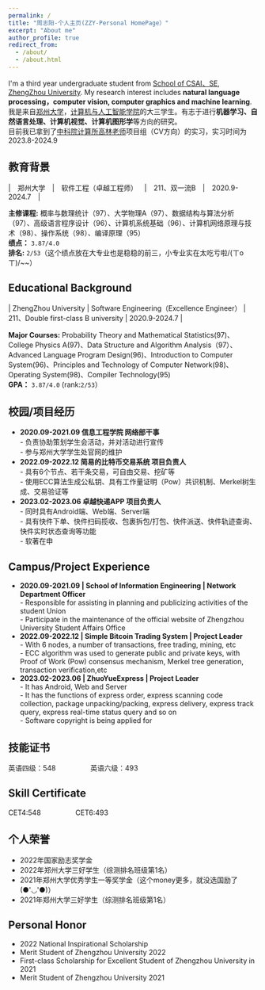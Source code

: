 ```yaml
---
permalink: /
title: "周志阳-个人主页(ZZY-Personal HomePage）"
excerpt: "About me"
author_profile: true
redirect_from: 
  - /about/
  - /about.html
---
```

I'm a third year undergraduate student from [School of CSAI、SE](http://www7.zzu.edu.cn/csai/), [ZhengZhou University](http://www.zzu.edu.cn/). My research interest includes **natural language processing，computer vision, computer graphics and machine learning**.    
我是来自[郑州大学](http://www.zzu.edu.cn/)，[计算机与人工智能学院](http://www7.zzu.edu.cn/csai/)的大三学生。有志于进行**机器学习、自然语言处理、计算机视觉、计算机图形学**等方向的研究。  
目前我已拿到了[中科院计算所高林老师](https://people.ucas.edu.cn/~ict_gaolin)项目组（CV方向）的实习，实习时间为2023.8-2024.9

教育背景
------
|&emsp;郑州大学&emsp;|&emsp;软件工程（卓越工程师）&emsp;|&emsp;211、双一流B&emsp;|&emsp;2020.9-2024.7&emsp;| 

**主修课程:** 概率与数理统计（97）、大学物理A（97）、数据结构与算法分析（97）、高级语言程序设计（96）、计算机系统基础（96）、计算机网络原理与技术（98）、操作系统（98）、编译原理（95）  
**绩点：** `3.87/4.0`  
**排名:** `2/53`（这个绩点放在大专业也是稳稳的前三，小专业实在太吃亏啦/(ㄒoㄒ)/~~）  

Educational Background
------
| ZhengZhou University | Software Engineering（Excellence Engineer） | 211、Double first-class B university | 2020.9-2024.7 | 

**Major Courses:** Probability Theory and Mathematical Statistics(97)、College Physics A(97)、Data Structure and Algorithm Analysis（97）、Advanced Language Program Design(96)、Introduction to Computer System(96)、Principles and Technology of Computer Network(98)、	Operating System(98)、Compiler Technology(95)  
**GPA：** `3.87/4.0`  (rank:`2/53`）  

校园/项目经历
------
- **2020.09-2021.09 信息工程学院 网络部干事**  
  \- 负责协助策划学生会活动，并对活动进行宣传  
  \- 参与郑州大学学生处官网的维护  
- **2022.09-2022.12 简易的比特币交易系统 项目负责人**  
  \- 具有6个节点、若干条交易，可自由交易、挖矿等  
  \- 使用ECC算法生成公私钥、具有工作量证明（Pow）共识机制、Merkel树生成、交易验证等  
- **2023.02-2023.06 卓越快递APP 项目负责人**  
  \- 同时具有Android端、Web端、Server端  
  \- 具有快件下单、快件扫码揽收、包裹拆包/打包、快件派送、快件轨迹查询、快件实时状态查询等功能  
  \- 软著在申

Campus/Project Experience
------
- **2020.09-2021.09 | School of Information Engineering | Network Department Officer**  
  \- Responsible for assisting in planning and publicizing activities of the student Union  
  \- Participate in the maintenance of the official website of Zhengzhou University Student Affairs Office   
- **2022.09-2022.12 | Simple Bitcoin Trading System | Project Leader**  
  \- With 6 nodes, a number of transactions, free trading, mining, etc  
  \- ECC algorithm was used to generate public and private keys, with Proof of Work (Pow) consensus mechanism, Merkel tree generation, transaction verification,etc 
- **2023.02-2023.06 | ZhuoYueExpress | Project Leader**  
  \- It has Android, Web and Server  
  \- It has the functions of express order, express scanning code collection, package unpacking/packing, express delivery, express track query, express real-time status query and so on  
  \- Software copyright is being applied for

技能证书
------
英语四级：548&emsp;&emsp;&emsp;&emsp;&emsp;英语六级：493

Skill Certificate
------
CET4:548&emsp;&emsp;&emsp;&emsp;&emsp;CET6:493

个人荣誉
------
- 2022年国家励志奖学金
- 2022年郑州大学三好学生（综测排名班级第1名）
- 2021年郑州大学优秀学生一等奖学金（这个money更多，就没选国励了(●'◡'●)）
- 2021年郑州大学三好学生（综测排名班级第1名）

Personal Honor
------
- 2022 National Inspirational Scholarship
- Merit Student of Zhengzhou University 2022
- First-class Scholarship for Excellent Student of Zhengzhou University in 2021
- Merit Student of Zhengzhou University 2021


